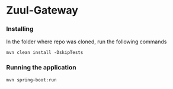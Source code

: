 # Zuul-Gateway

### Installing

In the folder where repo was cloned, run the following commands

```
mvn clean install -DskipTests 
```

### Running the application

```
mvn spring-boot:run
```

